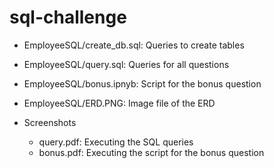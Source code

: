 # sql-challenge

* EmployeeSQL/create_db.sql: Queries to create tables
* EmployeeSQL/query.sql: Queries for all questions 
* EmployeeSQL/bonus.ipnyb: Script for the bonus question 
* EmployeeSQL/ERD.PNG: Image file of the ERD 

* Screenshots
    - query.pdf: Executing the SQL queries
    - bonus.pdf: Executing the script for the bonus question